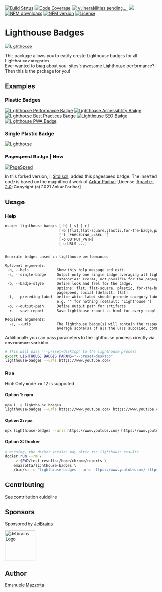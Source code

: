 [![Build Status](https://github.com/emazzotta/lighthouse-badges/workflows/build/badge.svg)](https://github.com/emazzotta/lighthouse-badges/actions)
[![Code Coverage](https://codecov.io/gh/emazzotta/lighthouse-badges/branch/master/graph/badge.svg)](https://github.com/emazzotta/lighthouse-badges/actions)
<a title="Explore it" target="_blank" href="https://snyk.io/test/github/sitdisch/lighthouse-badges"><img loading="eager" alt="&nbsp;vulnerabilities pending...&nbsp;"  src="https://img.shields.io/snyk/vulnerabilities/github/sitdisch/lighthouse-badges?cacheSeconds=maxAge&logo=snyk" /></a>
<a title="Check it out" target="_blank" href="https://github.com/GoogleChrome/lighthouse"><img src="https://img.shields.io/github/package-json/dependency-version/sitdisch/lighthouse-badges/lighthouse?logo=lighthouse" /></a>
[![NPM downloads](https://img.shields.io/npm/dt/lighthouse-badges?color=blue)](https://www.npmjs.org/package/lighthouse-badges)
[![NPM version](https://img.shields.io/npm/v/lighthouse-badges.svg)](https://www.npmjs.org/package/lighthouse-badges)
[![License](http://img.shields.io/:license-mit-blue.svg?style=flat)](https://emanuelemazzotta.com/mit-license) 

# Lighthouse Badges

[![Lighthouse](https://raw.githubusercontent.com/emazzotta/lighthouse-badges/master/assets/img/lighthouse.svg)](https://github.com/GoogleChrome/lighthouse)

This package allows you to easily create Lighthouse badges for all Lighthouse categories.  
Ever wanted to brag about your sites's awesome Lighthouse performance? Then this is the package for you!  

## Examples

### Plastic Badges

[![Lighthouse Performance Badge](./assets/img/scores/lighthouse_performance.svg)](https://github.com/emazzotta/lighthouse-badges)
[![Lighthouse Accessibility Badge](./assets/img/scores/lighthouse_accessibility.svg)](https://github.com/emazzotta/lighthouse-badges)
[![Lighthouse Best Practices Badge](./assets/img/scores/lighthouse_best-practices.svg)](https://github.com/emazzotta/lighthouse-badges)
[![Lighthouse SEO Badge](./assets/img/scores/lighthouse_seo.svg)](https://github.com/emazzotta/lighthouse-badges)
[![Lighthouse PWA Badge](./assets/img/scores/lighthouse_pwa.svg)](https://github.com/emazzotta/lighthouse-badges)

### Single Plastic Badge

[![Lighthouse](./assets/img/scores/lighthouse.svg)](https://github.com/emazzotta/lighthouse-badges)

### Pagespeed Badge | New

[![PageSpeed](./assets/img/scores/pagespeed.svg)](https://github.com/sitdisch/lighthouse-badges)

In this forked version, I, [Sitdisch](https://github.com/sitdisch "Visit me"), added this pagespeed badge. The inserted code is based on the magnificent work of [Ankur Parihar](https://github.com/ankurparihar/readme-pagespeed-insights "Go there") [License: [Apache-2.0](https://github.com/ankurparihar/readme-pagespeed-insights/blob/master/LICENSE "Go there"); Copyright (c) 2021 Ankur Parihar].

## Usage

### Help

```txt
usage: lighthouse-badges [-h] [-s] [-r]
                         [-b {flat,flat-square,plastic,for-the-badge,pagespeed,social}]
                         [-l "PRECEDING_LABEL "]
                         [-o OUTPUT_PATH]
                         [-u URLS ...]


Generate badges based on lighthouse performance.

Optional arguments:
 -h, --help             Show this help message and exit.
 -s, --single-badge     Output only one single badge averaging all lighthouse
                        categories' scores; not possible for the pagespeed badge
 -b, --badge-style      Define look and feel for the badge.
                        Options: flat, flat-square, plastic, for-the-badge,
                        pagespeed, social [default: flat]
 -l, --preceding-label  Define which label should precede category labels
                        e.g. "" for nothing [default: "Lighthouse "]
 -o, --output-path      Define output path for artifacts
 -r, --save-report      Save lighthouse report as html for every supplied url

Required arguments:
  -u, --urls            The lighthouse badge(s) will contain the respective
                        average score(s) of all the urls supplied, combined
```

Additionally you can pass parameters to the lighthouse process directly via environment variable:

```bash
# This will pass '--preset=desktop' to the lighthouse process
export LIGHTHOUSE_BADGES_PARAMS="--preset=desktop"
lighthouse-badges --urls https://www.youtube.com/
```

### Run

Hint: Only node >= 12 is supported.

#### Option 1: npm
```bash
npm i -g lighthouse-badges
lighthouse-badges --urls https://www.youtube.com/ https://www.youtube.com/feed/trending -o test_results
```

#### Option 2: npx
```bash
npx lighthouse-badges --urls https://www.youtube.com/ https://www.youtube.com/feed/trending -o test_results
```

#### Option 3: Docker
```bash
# Warning, the docker version may alter the lighthouse results
docker run --rm \
    -v $PWD/test_results:/home/chrome/reports \
    emazzotta/lighthouse-badges \
    /bin/sh -c "lighthouse-badges --urls https://www.youtube.com/ https://www.youtube.com/feed/trending"
```

## Contributing

See [contribution guideline](https://github.com/emazzotta/lighthouse-badges/blob/master/CONTRIBUTING.md)

## Sponsors

Sponsored by [JetBrains](https://www.jetbrains.com/?from=Lighthouse-Badges)

<a href="https://www.jetbrains.com/?from=Lighthouse-Badges">
  <img alt="Jetbrains Logo" src="https://raw.githubusercontent.com/emazzotta/lighthouse-badges/master/assets/img/jetbrains.svg" height="100">
</a>

## Author

[Emanuele Mazzotta](mailto:hello@mazzotta.me)
